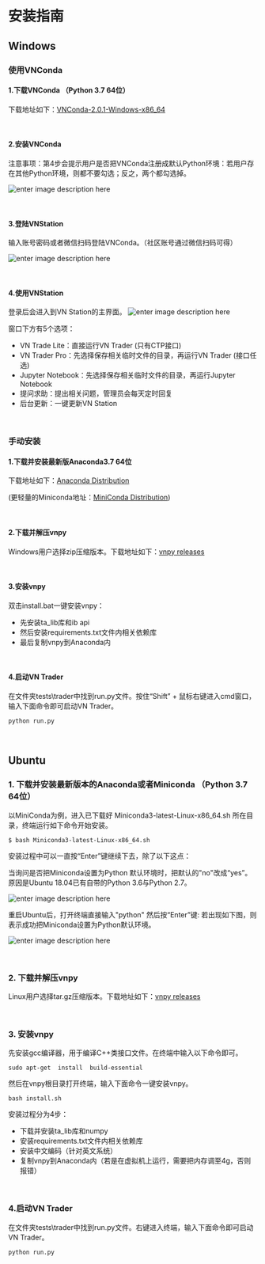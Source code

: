 # 安装指南


## Windows



### 使用VNConda

#### 1.下载VNConda （Python 3.7 64位）

下载地址如下：[VNConda-2.0.1-Windows-x86_64](https://conda.vnpy.com/VNConda-2.0.1-Windows-x86_64.exe)

&nbsp;


#### 2.安装VNConda

注意事项：第4步会提示用户是否把VNConda注册成默认Python环境：若用户存在其他Python环境，则都不要勾选；反之，两个都勾选掉。

![enter image description here](https://vnpy-community.oss-cn-shanghai.aliyuncs.com/forum_experience/yazhang/install.bat/install_VNConda.png "enter image title here")

&nbsp;

#### 3.登陆VNStation

输入账号密码或者微信扫码登陆VNConda。（社区账号通过微信扫码可得）

![enter image description here](https://vnpy-community.oss-cn-shanghai.aliyuncs.com/forum_experience/yazhang/install.bat/login_VNConda.png "enter image title here")

&nbsp;

#### 4.使用VNStation
登录后会进入到VN Station的主界面。
![enter image description here](https://vnpy-community.oss-cn-shanghai.aliyuncs.com/forum_experience/yazhang/install.bat/login_VNConda_2.png "enter image title here")

窗口下方有5个选项：
- VN Trade Lite：直接运行VN Trader (只有CTP接口)
- VN Trader Pro：先选择保存相关临时文件的目录，再运行VN Trader (接口任选)
- Jupyter Notebook：先选择保存相关临时文件的目录，再运行Jupyter Notebook
- 提问求助：提出相关问题，管理员会每天定时回复
- 后台更新：一键更新VN Station

&nbsp;
&nbsp;

### 手动安装

#### 1.下载并安装最新版Anaconda3.7 64位

下载地址如下：[Anaconda Distribution](https://www.anaconda.com/distribution/)

(更轻量的Miniconda地址：[MiniConda Distribution](https://docs.conda.io/en/latest/miniconda.html))

&nbsp;

#### 2.下载并解压vnpy

Windows用户选择zip压缩版本。下载地址如下：[vnpy releases](https://github.com/vnpy/vnpy/releases)

&nbsp;

#### 3.安装vnpy
双击install.bat一键安装vnpy：
- 先安装ta_lib库和ib api
- 然后安装requirements.txt文件内相关依赖库
- 最后复制vnpy到Anaconda内

&nbsp;

#### 4.启动VN Trader
在文件夹tests\trader中找到run.py文件。按住“Shift” + 鼠标右键进入cmd窗口，输入下面命令即可启动VN Trader。
```
python run.py 
```

&nbsp;
&nbsp;


## Ubuntu


### 1. 下载并安装最新版本的Anaconda或者Miniconda （Python 3.7 64位）

以MiniConda为例，进入已下载好 Miniconda3-latest-Linux-x86_64.sh 所在目录，终端运行如下命令开始安装。
```
$ bash Miniconda3-latest-Linux-x86_64.sh
```

安装过程中可以一直按“Enter”键继续下去，除了以下这点：

当询问是否把Miniconda设置为Python 默认环境时，把默认的"no"改成“yes”。原因是Ubuntu 18.04已有自带的Python 3.6与Python 2.7。

![enter image description here](https://vnpy-community.oss-cn-shanghai.aliyuncs.com/forum_experience/yazhang/install.bat/install_Miniconda_ubuntu.png "enter image title here")



重启Ubuntu后，打开终端直接输入"python" 然后按“Enter”键: 若出现如下图，则表示成功把Miniconda设置为Python默认环境。

![enter image description here](https://vnpy-community.oss-cn-shanghai.aliyuncs.com/forum_experience/yazhang/install.bat/Conda_Python_version.png "enter image title here")

&nbsp;

### 2. 下载并解压vnpy
Linux用户选择tar.gz压缩版本。下载地址如下：[vnpy releases](https://github.com/vnpy/vnpy/releases)

&nbsp;

### 3. 安装vnpy
先安装gcc编译器，用于编译C++类接口文件。在终端中输入以下命令即可。
```
sudo apt-get  install  build-essential
```


然后在vnpy根目录打开终端，输入下面命令一键安装vnpy。
```
bash install.sh
```

安装过程分为4步：
- 下载并安装ta_lib库和numpy
- 安装requirements.txt文件内相关依赖库
- 安装中文编码（针对英文系统）
- 复制vnpy到Anaconda内（若是在虚拟机上运行，需要把内存调至4g，否则报错）

&nbsp;

### 4.启动VN Trader
在文件夹tests\trader中找到run.py文件。右键进入终端，输入下面命令即可启动VN Trader。
```
python run.py 
```
